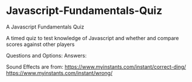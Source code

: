 # Javascript-Fundamentals-Quiz

A Javascript Fundamentals Quiz

A timed quiz to test knowledge of Javascript and whether and compare scores against other players

Questions and Options:
Answers:

Sound Effects are from:
https://www.myinstants.com/instant/correct-ding/
https://www.myinstants.com/instant/wrong/
